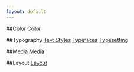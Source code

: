 ```yaml
---
layout: default
---
```


##Color
[Color](/color.md)

##Typography
[Text Styles](/text-styles.md)
[Typefaces](/typefaces.md)
[Typesetting](/typesetting.md)

##Media
[Media](/media.md)

##Layout
[Layout](/layout.md)
